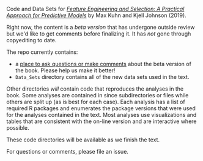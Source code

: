 Code and Data Sets for [_Feature Engineering and Selection: A Practical Approach for Predictive Models_](https://bookdown.org/max/FES/) by Max Kuhn and Kjell Johnson (2019). 

Right now, the content is a _beta version_ that has undergone outside review but we'd like to get comments before finalizing it. It has *not* gone through copyediting to date. 

The repo currently contains:

* a [place to ask questions or make comments](https://github.com/topepo/FES/issues) about the beta version of the book. Please help us make it better!
* `Data_Sets` directory contains all of the new data sets used in the text. 


Other directories _will_ contain code that reproduces the analyses in the book. Some analyses are contained in since subdirectories or files while others are split up (as is best for each case). Each analysis has a list of required R packages and enumerates the package versions that were used for the analyses contained in the text. Most analyses use visualizations and tables that are consistent with the on-line version and are interactive where possible. 

These code directories will be available as we finish the text. 


For questions or comments, please file an issue.  